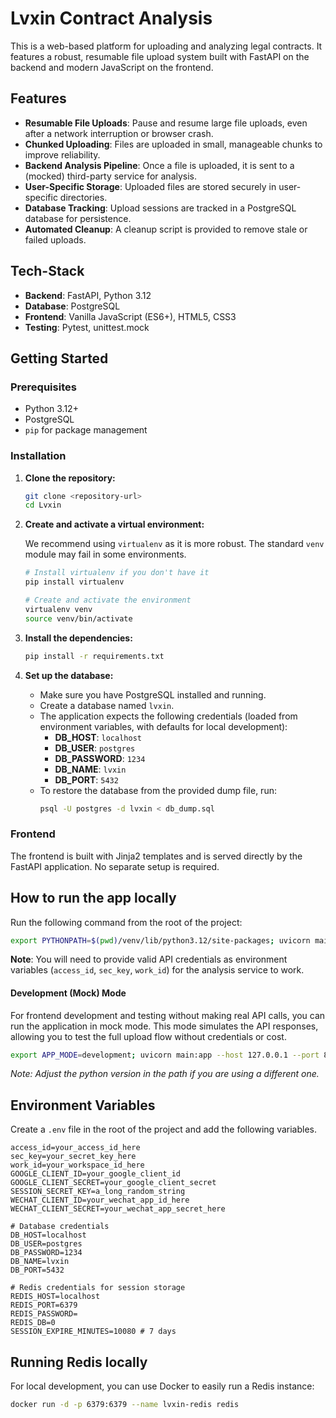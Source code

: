 # Lvxin Contract Analysis

This is a web-based platform for uploading and analyzing legal contracts. It features a robust, resumable file upload system built with FastAPI on the backend and modern JavaScript on the frontend.

## Features

- **Resumable File Uploads**: Pause and resume large file uploads, even after a network interruption or browser crash.
- **Chunked Uploading**: Files are uploaded in small, manageable chunks to improve reliability.
- **Backend Analysis Pipeline**: Once a file is uploaded, it is sent to a (mocked) third-party service for analysis.
- **User-Specific Storage**: Uploaded files are stored securely in user-specific directories.
- **Database Tracking**: Upload sessions are tracked in a PostgreSQL database for persistence.
- **Automated Cleanup**: A cleanup script is provided to remove stale or failed uploads.

## Tech-Stack

- **Backend**: FastAPI, Python 3.12
- **Database**: PostgreSQL
- **Frontend**: Vanilla JavaScript (ES6+), HTML5, CSS3
- **Testing**: Pytest, unittest.mock

## Getting Started

### Prerequisites

- Python 3.12+
- PostgreSQL
- `pip` for package management

### Installation

1.  **Clone the repository:**
    ```bash
    git clone <repository-url>
    cd Lvxin
    ```

2.  **Create and activate a virtual environment:**

    We recommend using `virtualenv` as it is more robust. The standard `venv` module may fail in some environments.

    ```bash
    # Install virtualenv if you don't have it
    pip install virtualenv

    # Create and activate the environment
    virtualenv venv
    source venv/bin/activate
    ```

3.  **Install the dependencies:**
    ```bash
    pip install -r requirements.txt
    ```

4.  **Set up the database:**
    - Make sure you have PostgreSQL installed and running.
    - Create a database named `lvxin`.
    - The application expects the following credentials (loaded from environment variables, with defaults for local development):
      - **DB_HOST**: `localhost`
      - **DB_USER**: `postgres`
      - **DB_PASSWORD**: `1234`
      - **DB_NAME**: `lvxin`
      - **DB_PORT**: `5432`
    - To restore the database from the provided dump file, run:
      ```bash
      psql -U postgres -d lvxin < db_dump.sql
      ```

### Frontend

The frontend is built with Jinja2 templates and is served directly by the FastAPI application. No separate setup is required.

## How to run the app locally

Run the following command from the root of the project:

```bash
export PYTHONPATH=$(pwd)/venv/lib/python3.12/site-packages; uvicorn main:app --host 127.0.0.1 --port 8000
```

**Note**: You will need to provide valid API credentials as environment variables (`access_id`, `sec_key`, `work_id`) for the analysis service to work.

#### Development (Mock) Mode

For frontend development and testing without making real API calls, you can run the application in mock mode. This mode simulates the API responses, allowing you to test the full upload flow without credentials or cost.

```bash
export APP_MODE=development; uvicorn main:app --host 127.0.0.1 --port 8000
```
*Note: Adjust the python version in the path if you are using a different one.*


## Environment Variables

Create a `.env` file in the root of the project and add the following variables.

```
access_id=your_access_id_here
sec_key=your_secret_key_here
work_id=your_workspace_id_here
GOOGLE_CLIENT_ID=your_google_client_id
GOOGLE_CLIENT_SECRET=your_google_client_secret
SESSION_SECRET_KEY=a_long_random_string
WECHAT_CLIENT_ID=your_wechat_app_id_here
WECHAT_CLIENT_SECRET=your_wechat_app_secret_here

# Database credentials
DB_HOST=localhost
DB_USER=postgres
DB_PASSWORD=1234
DB_NAME=lvxin
DB_PORT=5432

# Redis credentials for session storage
REDIS_HOST=localhost
REDIS_PORT=6379
REDIS_PASSWORD=
REDIS_DB=0
SESSION_EXPIRE_MINUTES=10080 # 7 days
```

## Running Redis locally

For local development, you can use Docker to easily run a Redis instance:

```bash
docker run -d -p 6379:6379 --name lvxin-redis redis
``` 